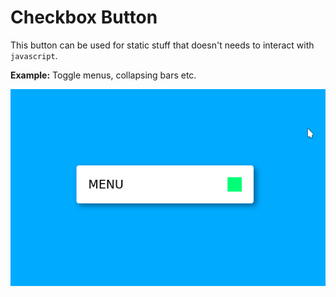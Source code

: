 # Checkbox Button

This button can be used for static stuff that doesn't needs to interact with `javascript`.

**Example:** Toggle menus, collapsing bars etc.

![GIF](demo.gif)
